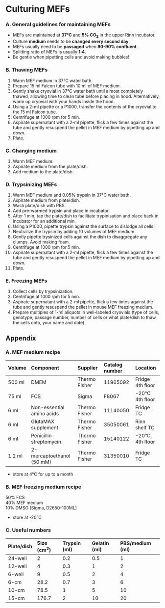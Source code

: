 # Culturing MEFs

### A. General guidelines for maintaining MEFs
- MEFs are maintained at **37°C** and **5% CO<sub>2</sub>** in the upper Rinn incubator.
- Culture **medium** needs to be **changed every second day**.
- MEFs usually need to be **passaged** when **80-90% confluent**.
- Splitting ratio of MEFs is usually **1:4**.
- Be gentle when pipetting cells and avoid making bubbles!

### B. Thawing MEFs
1.	Warm MEF medium in 37°C water bath.
2.	Prepare 15 ml Falcon tube with 10 ml of MEF medium.
3.	Gently shake cryovial in 37°C water bath until almost completely thawed, allowing time to clean tube before placing in hood. Alternatively, warm up cryovial with your hands inside the hood.
4.	Using a 2-ml pipette or a P1000, transfer the contents of the cryovial to the 15 ml Falcon tube.
5.	Centrifuge at 1000 rpm for 5 min.
6.	Aspirate supernatant with a 2-ml pipette, flick a few times against the tube and gently resuspend the pellet in MEF medium by pipetting up and down.
7.	Plate.

### C. Changing medium
1.	Warm MEF medium.
2.	Aspirate medium from the plate/dish.
3.	Add medium to the plate/dish.

### D. Trypsinizing MEFs
1.	Warm MEF medium and 0.05% trypsin in 37°C water bath.
2.	Aspirate medium from plate/dish.
3.	Wash plate/dish with PBS.
4.	Add pre-warmed trypsin and place in incubator.
5.	After 1 min, tap the plate/dish to facilitate trypinisation and place back in incubator for an additional min.
6.	Using a P1000, pipette trypsin against the surface to dislodge all cells. 
7.	Neutralize the trypsin by adding 10 volumes of MEF medium.
8.	Gently pipette trysinized cells against the dish to disaggregate any clumps. Avoid making foam.
9.	Centrifuge at 1000 rpm for 5 min.
10.	Aspirate supernatant with a 2-ml pipette, flick a few times against the tube and gently resuspend the pellet in MEF medium by pipetting up and down.
11.	Plate.

### E. Freezing MEFs
1.	Collect cells by trypsinization.
2.	Centrifuge at 1000 rpm for 5 min.
3.	Aspirate supernatant with a 2-ml pipette, flick a few times against the tube and gently resuspend the pellet in mouse MEF freezing medium.
4.	Prepare multiples of 1-ml aliquots in well-labeled cryovials (type of cells, genotype, passage number, number of cells or what plate/dish to thaw the cells onto, your name and date).


## Appendix

### A. MEF medium recipe

| Volume | Component                 | Supplier      | Catalog number | Location         |
|:------ |:------------------------- |:------------- |:-------------- |:---------------- |
| 500 ml | DMEM                      | Thermo Fisher | 11965092       | Fridge 4th floor
| 75 ml  | FCS                       | Sigma         | F8067          | -20°C 4th floor
| 6 ml   | Non-essential amino acids | Thermo Fisher | 11140050       | Fridge TC
| 6 ml   | GlutaMAX supplement       | Thermo Fisher | 35050061       | Rinn shelf TC
| 6 ml   | Penicillin-streptomycin   | Thermo Fisher | 15140122       | -20°C 4th floor
| 1.2 ml | 2-mercaptoethanol (50 mM) | Thermo Fisher | 31350010       | Fridge TC

- store at 4°C for up to a month

### B. MEF freezing medium recipe

50% FCS  
40% MEF medium  
10% DMSO (Sigma, D2650-100ML)

- store at -20°C

### C. Useful numbers

| Plate/dish | Size (cm<sup>2</sup>) | Trypsin (ml) | Gelatin (ml) | PBS/medium (ml) |
|:---------- |:--------------------- |:------------ |:------------ |:--------------- |
| 24-well    | 2                     | 0.2          | 0.5          | 1               |
| 12-well    | 4	                   | 0.3          | 1            | 2               |
| 6-well     | 9                     | 0.5          | 2            | 4               |
| 6-cm       | 28.2                  | 0.7          | 3            | 6               |
| 10-cm	     | 78.5                  | 1            | 5            | 10              |
| 15-cm      | 176.7                 | 2            | 10           | 20              |
